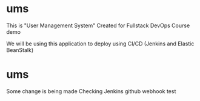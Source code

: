 # ums

This is "User Management System" Created for Fullstack DevOps Course demo

We will be using this application to deploy using CI/CD (Jenkins and Elastic BeanStalk) 
# ums
Some change is being made
Checking Jenkins github webhook test
